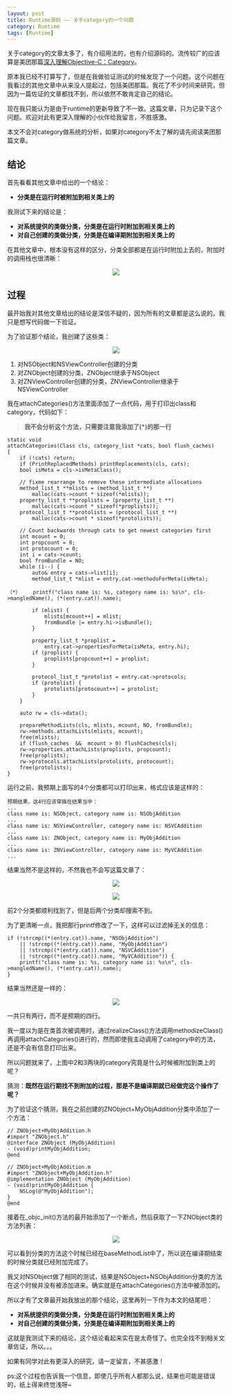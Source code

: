 ```yaml
---
layout: post
title: Runtime源码 —— 关于category的一个问题
category: Runtime
tags: [Runtime]
---
```


关于category的文章太多了，有介绍用法的，也有介绍源码的。流传较广的应该算是美团那篇[深入理解Objective-C：Category](http://tech.meituan.com/DiveIntoCategory.html)。

原本我已经不打算写了，但是在我做验证测试的时候发现了一个问题。这个问题在我看过的其他文章中从来没人提起过，包括美团那篇。我花了不少时间来研究，但因为一篇佐证的文章都找不到，所以依然不敢肯定自己的结论。

现在我只能认为是由于runtime的更新导致了不一致。这篇文章，只为记录下这个问题。欢迎对此有更深入理解的小伙伴给我留言，不胜感激。

本文不会对category做系统的分析，如果对category不太了解的请先阅读美团那篇文章。

## 结论
首先看看其他文章中给出的一个结论：
- **分类是在运行时被附加到相关类上的**

我测试下来的结论是：
- **对系统提供的类做分类，分类是在运行时附加到相关类上的**
- **对自己创建的类做分类，分类是在编译期附加到相关类上的**

在其他文章中，根本没有这样的区分，分类全部都是在运行时附加上去的，附加时的调用栈也很清晰：

<p align="center">
    <img src="http://betterzn.com/assets/images/2017_02_24/attachCategory.png" />
</p>

## 过程

最开始我对其他文章给出的结论是深信不疑的，因为所有的文章都是这么说的。我只是想写代码做一下验证。

为了验证那个结论，我创建了这些类：

<p align="center">
    <img src="http://betterzn.com/assets/images/2017_02_24/testClass.png" />
</p>

1. 对NSObject和NSViewController创建的分类
2. 对ZNObject创建的分类，ZNObject继承于NSObject
3. 对ZNViewController创建的分类，ZNViewController继承于NSViewController

我在attachCategories()方法里面添加了一点代码，用于打印出class和category，代码如下：
>**我不会分析这个方法，只需要注意我添加了(*)的那一行**

```
static void 
attachCategories(Class cls, category_list *cats, bool flush_caches)
{
    if (!cats) return;
    if (PrintReplacedMethods) printReplacements(cls, cats);
    bool isMeta = cls->isMetaClass();

    // fixme rearrange to remove these intermediate allocations
    method_list_t **mlists = (method_list_t **)
        malloc(cats->count * sizeof(*mlists));
    property_list_t **proplists = (property_list_t **)
        malloc(cats->count * sizeof(*proplists));
    protocol_list_t **protolists = (protocol_list_t **)
        malloc(cats->count * sizeof(*protolists));

    // Count backwards through cats to get newest categories first
    int mcount = 0;
    int propcount = 0;
    int protocount = 0;
    int i = cats->count;
    bool fromBundle = NO;
    while (i--) {
        auto& entry = cats->list[i];
        method_list_t *mlist = entry.cat->methodsForMeta(isMeta);

（*）    printf("class name is: %s, category name is: %s\n", cls->mangledName(), (*(entry.cat)).name);
        
        if (mlist) {
            mlists[mcount++] = mlist;
            fromBundle |= entry.hi->isBundle();
        }

        property_list_t *proplist = 
            entry.cat->propertiesForMeta(isMeta, entry.hi);
        if (proplist) {
            proplists[propcount++] = proplist;
        }

        protocol_list_t *protolist = entry.cat->protocols;
        if (protolist) {
            protolists[protocount++] = protolist;
        }
    }

    auto rw = cls->data();

    prepareMethodLists(cls, mlists, mcount, NO, fromBundle);
    rw->methods.attachLists(mlists, mcount);
    free(mlists);
    if (flush_caches  &&  mcount > 0) flushCaches(cls);
    rw->properties.attachLists(proplists, propcount);
    free(proplists);
    rw->protocols.attachLists(protolists, protocount);
    free(protolists);
}
```

运行之前，我预期上面写的4个分类都可以打印出来，格式应该是这样的：
```
预期结果，这4行应该穿插在结果当中：
...
class name is: NSObject, category name is: NSObjAddition
...
class name is: NSViewController, category name is: NSVCAddition
...
class name is: ZNObject, category name is: MyObjAddition
...
class name is: ZNViewController, category name is: MyVCAddition
...
```
结果当然不是这样的，不然我也不会写这篇文章了：

<p align="center">
    <img src="http://betterzn.com/assets/images/2017_02_24/objAddition.png" />
</p>

<p align="center">
    <img src="http://betterzn.com/assets/images/2017_02_24/vcAddition.png" />
</p>

前2个分类都顺利找到了，但是后两个分类却搜索不到。

为了更清晰一点，我把那行printf修改了一下，这样可以过滤掉无关的信息：
```
if (!strcmp((*(entry.cat)).name, "NSObjAddition")
    || !strcmp((*(entry.cat)).name, "MyObjAddition")
    || !strcmp((*(entry.cat)).name, "NSVCAddition")
    || !strcmp((*(entry.cat)).name, "MyVCAddition")) {
    printf("class name is: %s, category name is: %s\n", cls->mangledName(), (*(entry.cat)).name);
}
```

结果当然还是一样的：

<p align="center">
    <img src="http://betterzn.com/assets/images/2017_02_24/same.png" />
</p>

一共只有两行，而不是预期的四行。

我一度以为是在类首次被调用时，通过realizeClass()方法调用methodizeClass()再调用attachCategories()进行的，然而即使我主动调用了category中的方法，还是不会有信息打印出来。

所以问题就来了，上图中2和3两块的category究竟是什么时候被附加到类上的呢？

猜测：**既然在运行期找不到附加的过程，那是不是编译期就已经做完这个操作了呢？**

为了验证这个猜测，我在之前创建的ZNObject+MyObjAddition分类中添加了一个方法：
```
// ZNObject+MyObjAddition.h
#import "ZNObject.h"
@interface ZNObject (MyObjAddition)
- (void)printMyObjAddition;
@end

// ZNObject+MyObjAddition.m
#import "ZNObject+MyObjAddition.h"
@implementation ZNObject (MyObjAddition)
- (void)printMyObjAddition {
    NSLog(@"MyObjAddition");
}
@end
```
接着在_objc_init()方法的最开始添加了一个断点，然后获取了一下ZNObject类的方法列表：

<p align="center">
    <img src="http://betterzn.com/assets/images/2017_02_24/znobject.png" />
</p>

可以看到分类的方法这个时候已经在baseMethodList中了，所以说在编译期结束的时候分类就已经附加完成了。

我又对NSObject做了相同的测试，结果是NSObject+NSObjAddition分类的方法在这个时候并没有被添加进来。确实就是在attachCategories()方法中被添加的。

所以才有了文章最开始我放出的那个结论，这里再列一下作为本文的结尾吧：
- **对系统提供的类做分类，分类是在运行时附加到相关类上的**
- **对自己创建的类做分类，分类是在编译期附加到相关类上的**

这就是我测试下来的结论，这个结论看起来实在是太奇怪了。也完全找不到相关文章佐证，所以。。。

如果有同学对此有更深入的研究，请一定留言，不甚感激！

ps:这个过程也告诉我一个信息，即使几乎所有人都那么说，结果也可能是错误的，纸上得来终觉浅呀~